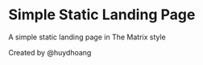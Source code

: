 # Simple Static Landing Page

A simple static landing page in The Matrix style

Created by @huydhoang
